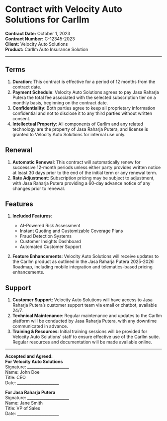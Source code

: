 # Contract with Velocity Auto Solutions for Carllm

**Contract Date:** October 1, 2023  
**Contract Number:** C-12345-2023  
**Client:** Velocity Auto Solutions  
**Product:** Carllm Auto Insurance Solution  

---

## Terms

1. **Duration**: This contract is effective for a period of 12 months from the contract date.  
2. **Payment Schedule**: Velocity Auto Solutions agrees to pay Jasa Raharja Putera the total fee associated with the selected subscription tier on a monthly basis, beginning on the contract date.  
3. **Confidentiality**: Both parties agree to keep all proprietary information confidential and not to disclose it to any third parties without written consent.  
4. **Intellectual Property**: All components of Carllm and any related technology are the property of Jasa Raharja Putera, and license is granted to Velocity Auto Solutions for internal use only.  

## Renewal

1. **Automatic Renewal**: This contract will automatically renew for successive 12-month periods unless either party provides written notice at least 30 days prior to the end of the initial term or any renewal term.  
2. **Rate Adjustment**: Subscription pricing may be subject to adjustment, with Jasa Raharja Putera providing a 60-day advance notice of any changes prior to renewal.  

## Features

1. **Included Features**:  
   - AI-Powered Risk Assessment  
   - Instant Quoting and Customizable Coverage Plans  
   - Fraud Detection Systems  
   - Customer Insights Dashboard  
   - Automated Customer Support  

2. **Feature Enhancements**: Velocity Auto Solutions will receive updates to the Carllm product as outlined in the Jasa Raharja Putera 2025-2026 Roadmap, including mobile integration and telematics-based pricing enhancements.

## Support

1. **Customer Support**: Velocity Auto Solutions will have access to Jasa Raharja Putera’s customer support team via email or chatbot, available 24/7.  
2. **Technical Maintenance**: Regular maintenance and updates to the Carllm platform will be conducted by Jasa Raharja Putera, with any downtime communicated in advance.  
3. **Training & Resources**: Initial training sessions will be provided for Velocity Auto Solutions’ staff to ensure effective use of the Carllm suite. Regular resources and documentation will be made available online.

---

**Accepted and Agreed:**  
**For Velocity Auto Solutions**  
Signature: _____________________  
Name: John Doe  
Title: CEO  
Date: _____________________  

**For Jasa Raharja Putera**  
Signature: _____________________  
Name: Jane Smith  
Title: VP of Sales  
Date: _____________________